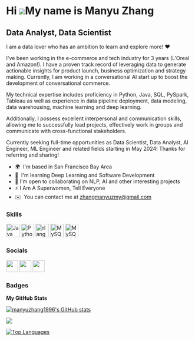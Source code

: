 Hi ![](https://user-images.githubusercontent.com/18350557/176309783-0785949b-9127-417c-8b55-ab5a4333674e.gif)My name is Manyu Zhang
===================================================================================================================================

Data Analyst, Data Scientist
---------------------------------------------------------------

I am a data lover who has an ambition to learn and explore more! ❤️

I've been working in the e-commerce and tech industry for 3 years (L'Oreal and Amazon!). I have a proven track record of leveraging data to generate actionable insights for product launch, business optimization and strategy making. 
Currently, I am working in a conversational AI start up to boost the development of conversational commerce.

My technical expertise includes proficiency in Python, Java, SQL, PySpark, Tableau as well as experience in data pipeline deployment, data modeling, data warehousing, machine learning and deep learning. 

Additionally, I possess excellent interpersonal and communication skills, allowing me to successfully lead projects, effectively work in groups and communicate with cross-functional stakeholders.

Currently seeking full-time opportunities as Data Scientist, Data Analyst, AI Engineer, ML Engineer and related fields starting in May 2024! Thanks for referring and sharing!

* 🌍  I'm based in San Francisco Bay Area
* 🧠  I'm learning Deep Learning and Software Development
* 🤝  I'm open to collaborating on NLP, AI and other interesting projects
* ⚡   I Am A Superwomen, Tell Everyone
* ✉️  You can contact me at [zhangmanyuzmy@gmail.com](mailto:zhangmanyuzmy@gmail.com)

### Skills


<p align="left">
<a href="https://www.oracle.com/java/" target="_blank" rel="noreferrer"><img src="https://raw.githubusercontent.com/danielcranney/readme-generator/main/public/icons/skills/java-colored.svg" width="36" height="36" alt="Java" /></a>
<a href="https://www.python.org/" target="_blank" rel="noreferrer"><img src="https://raw.githubusercontent.com/danielcranney/readme-generator/main/public/icons/skills/python-colored.svg" width="36" height="36" alt="Python" /></a>
<a href="https://www.r-project.org/" target="_blank" rel="noreferrer"><img src="https://raw.githubusercontent.com/danielcranney/readme-generator/main/public/icons/skills/rlang-colored.svg" width="36" height="36" alt="rlang" /></a>
<a href="https://www.mysql.com/" target="_blank" rel="noreferrer"><img src="https://raw.githubusercontent.com/danielcranney/readme-generator/main/public/icons/skills/mysql-colored.svg" width="36" height="36" alt="MySQL" /></a>
<a href="https://www.postgresql.org/" target="_blank" rel="noreferrer"><img src="https://raw.githubusercontent.com/danielcranney/readme-generator/main/public/icons/skills/postgresql-colored.svg" width="36" height="36" alt="MySQL" /></a>
</p>


### Socials

<p align="left"> <a href="https://www.github.com/manyuzhang1996" target="_blank" rel="noreferrer"><img src="https://raw.githubusercontent.com/danielcranney/readme-generator/main/public/icons/socials/github.svg" width="32" height="32" /></a> <a href="https://www.linkedin.com/in/manyu-zhang-b98457186/" target="_blank" rel="noreferrer"><img src="https://raw.githubusercontent.com/danielcranney/readme-generator/main/public/icons/socials/linkedin.svg" width="32" height="32" /></a> <a href="http://www.medium.com/@manyu.zhang" target="_blank" rel="noreferrer"><img src="https://raw.githubusercontent.com/danielcranney/readme-generator/main/public/icons/socials/medium.svg" width="32" height="32" /></a></p>

### Badges

<b>My GitHub Stats</b>

<a href="http://www.github.com/manyuzhang1996"><img src="https://github-readme-stats.vercel.app/api?username=manyuzhang1996&show_icons=true&hide=&count_private=true&title_color=0891b2&text_color=ffffff&icon_color=0891b2&bg_color=1c1917&hide_border=true&show_icons=true" alt="manyuzhang1996's GitHub stats" /></a>

<a href="http://www.github.com/manyuzhang1996"><img src="https://github-readme-streak-stats.herokuapp.com/?user=manyuzhang1996&stroke=ffffff&background=1c1917&ring=0891b2&fire=0891b2&currStreakNum=ffffff&currStreakLabel=0891b2&sideNums=ffffff&sideLabels=ffffff&dates=ffffff&hide_border=true" /></a>


<a href="https://github.com/manyuzhang1996" align="left"><img src="https://github-readme-stats.vercel.app/api/top-langs/?username=manyuzhang1996&langs_count=10&title_color=0891b2&text_color=ffffff&icon_color=0891b2&bg_color=1c1917&hide_border=true&locale=en&custom_title=Top%20%Languages" alt="Top Languages" /></a>

